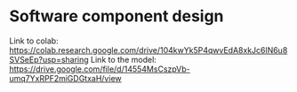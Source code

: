 # Software component design
Link to colab: https://colab.research.google.com/drive/104kwYk5P4qwvEdA8xkJc6lN6u8SVSeEp?usp=sharing
Link to the model: https://drive.google.com/file/d/14554MsCszpVb-umq7YxRPF2miGDGtxaH/view
